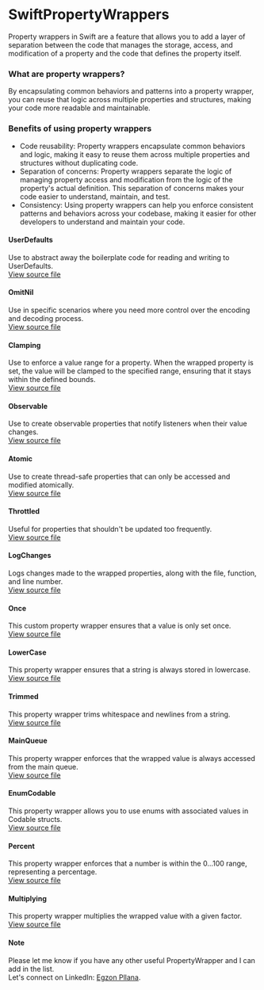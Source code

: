# SwiftPropertyWrappers
Property wrappers in Swift are a feature that allows you to add a layer of separation between the code that manages the storage, access, and modification of a property and the code that defines the property itself.

### What are property wrappers?
By encapsulating common behaviors and patterns into a property wrapper, you can reuse that logic across multiple properties and structures, making your code more readable and maintainable.

### Benefits of using property wrappers
- Code reusability: Property wrappers encapsulate common behaviors and logic, making it easy to reuse them across multiple properties and structures without duplicating code.
- Separation of concerns: Property wrappers separate the logic of managing property access and modification from the logic of the property's actual definition. This separation of concerns makes your code easier to understand, maintain, and test.
- Consistency: Using property wrappers can help you enforce consistent patterns and behaviors across your codebase, making it easier for other developers to understand and maintain your code.

#### UserDefaults
Use to abstract away the boilerplate code for reading and writing to UserDefaults.\
[View source file](https://github.com/egzonpllana/SwiftPropertyWrappers/blob/main/Sources/Atomic.swift)

#### OmitNil
Use in specific scenarios where you need more control over the encoding and decoding process.\
[View source file](https://github.com/egzonpllana/SwiftPropertyWrappers/blob/main/Sources/OmitNil.swift)

#### Clamping
Use to enforce a value range for a property. When the wrapped property is set, the value will be clamped to the specified range, ensuring that it stays within the defined bounds.\
[View source file](https://github.com/egzonpllana/SwiftPropertyWrappers/blob/main/Sources/Clamping.swift)

#### Observable
Use to create observable properties that notify listeners when their value changes.\
[View source file](https://github.com/egzonpllana/SwiftPropertyWrappers/blob/main/Sources/Observable.swift)

#### Atomic
Use to create thread-safe properties that can only be accessed and modified atomically.\
[View source file](https://github.com/egzonpllana/SwiftPropertyWrappers/blob/main/Sources/Atomic.swift)

#### Throttled
Useful for properties that shouldn't be updated too frequently.\
[View source file](https://github.com/egzonpllana/SwiftPropertyWrappers/blob/main/Sources/Throttled.swift)

#### LogChanges
Logs changes made to the wrapped properties, along with the file, function, and line number.\
[View source file](https://github.com/egzonpllana/SwiftPropertyWrappers/blob/main/Sources/LogChanges.swift)

#### Once
This custom property wrapper ensures that a value is only set once.\
[View source file](https://github.com/egzonpllana/SwiftPropertyWrappers/blob/main/Sources/Once.swift)

#### LowerCase
This property wrapper ensures that a string is always stored in lowercase.\
[View source file](https://github.com/egzonpllana/SwiftPropertyWrappers/blob/main/Sources/LowerCase.swift)

#### Trimmed
This property wrapper trims whitespace and newlines from a string.\
[View source file](https://github.com/egzonpllana/SwiftPropertyWrappers/blob/main/Sources/Trimmed.swift)

#### MainQueue
This property wrapper enforces that the wrapped value is always accessed from the main queue.\
[View source file](https://github.com/egzonpllana/SwiftPropertyWrappers/blob/main/Sources/MainQueue.swift)

#### EnumCodable
This property wrapper allows you to use enums with associated values in Codable structs.\
[View source file](https://github.com/egzonpllana/SwiftPropertyWrappers/blob/main/Sources/EnumCodable.swift)

#### Percent
This property wrapper enforces that a number is within the 0...100 range, representing a percentage.\
[View source file](https://github.com/egzonpllana/SwiftPropertyWrappers/blob/main/Sources/Percent.swift)

#### Multiplying
This property wrapper multiplies the wrapped value with a given factor.\
[View source file](https://www.linkedin.com/in/egzon-pllana/)

#### Note
Please let me know if you have any other useful PropertyWrapper and I can add in the list.\
Let's connect on LinkedIn: [Egzon Pllana](https://www.linkedin.com/feed/update/urn:li:activity:7055966309351661568).
